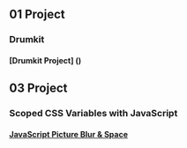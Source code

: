 

## 01 Project
### Drumkit 
#### [Drumkit Project] ()

## 03 Project
### Scoped CSS Variables with JavaScript
#### [JavaScript Picture Blur & Space](https://javascript30-livid.vercel.app/)
